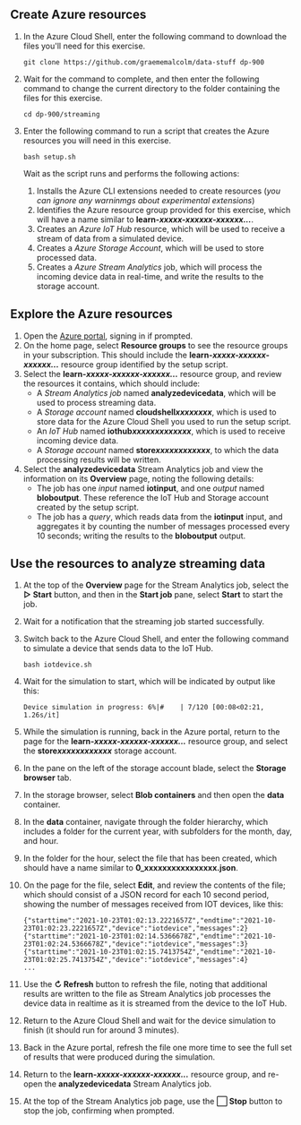 ## Create Azure resources

1. In the Azure Cloud Shell, enter the following command to download the files you'll need for this exercise.

    ```
    git clone https://github.com/graememalcolm/data-stuff dp-900
    ```

2. Wait for the command to complete, and then enter the following command to change the current directory to the folder containing the files for this exercise.

    ```
    cd dp-900/streaming
    ```

3. Enter the following command to run a script that creates the Azure resources you will need in this exercise.

    ```
    bash setup.sh
    ```

    Wait as the script runs and performs the following actions:

    1. Installs the Azure CLI extensions needed to create resources (*you can ignore any warninmgs about experimental extensions*)
    2. Identifies the Azure resource group provided for this exercise, which will have a name similar to **learn-*xxxxx-xxxxxx-xxxxxx...***.
    3. Creates an *Azure IoT Hub* resource, which will be used to receive a stream of data from a simulated device.
    4. Creates a *Azure Storage Account*, which will be used to store processed data.
    5. Creates a *Azure Stream Analytics* job, which will process the incoming device data in real-time, and write the results to the storage account.

## Explore the Azure resources

1. Open the [Azure portal](https://portal.azure.com?azure-portal=true), signing in if prompted.
2. On the home page, select **Resource groups** to see the resource groups in your subscription. This should include the **learn-*xxxxx-xxxxxx-xxxxxx...*** resource group identified by the setup script.
3. Select the **learn-*xxxxx-xxxxxx-xxxxxx...*** resource group, and review the resources it contains, which should include:
    - A *Stream Analytics job* named **analyzedevicedata**, which will be used to process streaming data.
    - A *Storage account* named **cloudshell*xxxxxxxx***, which is used to store data for the Azure Cloud Shell you used to run the setup script.
    - An *IoT Hub* named **iothub*xxxxxxxxxxxxx***, which is used to receive incoming device data.
    - A *Storage account* named **store*xxxxxxxxxxxx***, to which the data processing results will be written.
4. Select the **analyzedevicedata** Stream Analytics job and view the information on its **Overview** page, noting the following details:
    - The job has one *input* named **iotinput**, and one *output* named **bloboutput**. These reference the IoT Hub and Storage account created by the setup script.
    - The job has a *query*, which reads data from the **iotinput** input, and aggregates it by counting the number of messages processed every 10 seconds; writing the results to the **bloboutput** output.

## Use the resources to analyze streaming data

1. At the top of the **Overview** page for the Stream Analytics job, select the **&#9655; Start** button, and then in the **Start job** pane, select **Start** to start the job.
2. Wait for a notification that the streaming job started successfully.
3. Switch back to the Azure Cloud Shell, and enter the following command to simulate a device that sends data to the IoT Hub.

    ```
    bash iotdevice.sh
    ```

4. Wait for the simulation to start, which will be indicated by output like this:

    ```
    Device simulation in progress: 6%|#    | 7/120 [00:08<02:21, 1.26s/it]
    ```

5. While the simulation is running, back in the Azure portal, return to the page for the **learn-*xxxxx-xxxxxx-xxxxxx...*** resource group, and select the **store*xxxxxxxxxxxx*** storage account.
6. In the pane on the left of the storage account blade, select the **Storage browser** tab.
7. In the storage browser, select **Blob containers** and then open the **data** container.
8. In the **data** container, navigate through the folder hierarchy, which includes a folder for the current year, with subfolders for the month, day, and hour.
9. In the folder for the hour, select the file that has been created, which should have a name similar to **0_xxxxxxxxxxxxxxxx.json**.
10. On the page for the file, select **Edit**, and review the contents of the file; which should consist of a JSON record for each 10 second period, showing the number of messages received from IOT devices, like this:

    ```
    {"starttime":"2021-10-23T01:02:13.2221657Z","endtime":"2021-10-23T01:02:23.2221657Z","device":"iotdevice","messages":2}
    {"starttime":"2021-10-23T01:02:14.5366678Z","endtime":"2021-10-23T01:02:24.5366678Z","device":"iotdevice","messages":3}
    {"starttime":"2021-10-23T01:02:15.7413754Z","endtime":"2021-10-23T01:02:25.7413754Z","device":"iotdevice","messages":4}
    ...
    ```

11. Use the **&#8635; Refresh** button to refresh the file, noting that additional results are written to the file as Stream Analytics job processes the device data in realtime as it is streamed from the device to the IoT Hub.
12. Return to the Azure Cloud Shell and wait for the device simulation to finish (it should run for around 3 minutes).
13. Back in the Azure portal, refresh the file one more time to see the full set of results that were produced during the simulation.
14. Return to the **learn-*xxxxx-xxxxxx-xxxxxx...*** resource group, and re-open the **analyzedevicedata** Stream Analytics job.
15. At the top of the Stream Analytics job page, use the **&#11036; Stop** button to stop the job, confirming when prompted.

